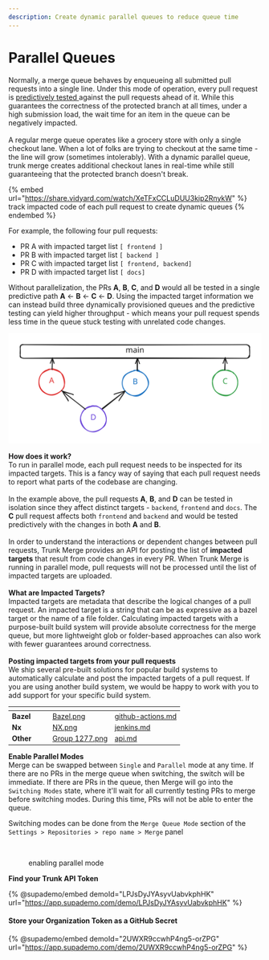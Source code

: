 ```yaml
---
description: Create dynamic parallel queues to reduce queue time
---
```


# Parallel Queues

Normally, a merge queue behaves by enqueueing all submitted pull requests into a single line. Under this mode of operation, every pull request is [predictively tested ](../predictive-testing.md)against the pull requests ahead of it. While this guarantees the correctness of the protected branch at all times, under a high submission load, the wait time for an item in the queue can be negatively impacted. \
\
A regular merge queue operates like a grocery store with only a single checkout lane. When a lot of folks are trying to checkout at the same time - the line will grow (sometimes intolerably). With a dynamic parallel queue, trunk merge creates additional checkout lanes in real-time while still guaranteeing that the protected branch doesn't break.&#x20;

{% embed url="https://share.vidyard.com/watch/XeTFxCCLuDUU3kip2RnykW" %}
track impacted code of each pull request to create dynamic queues
{% endembed %}

For example, the following four pull requests:

* PR A with impacted target list `[ frontend ]`
* PR B with impacted target list `[ backend ]`
* PR C with impacted target list `[ frontend, backend]`
* PR D with impacted target list `[ docs]`

Without parallelization, the PRs **A**, **B**, **C**, and **D** would all be tested in a single predictive path **A** <- **B** <- **C** <- **D**. Using the impacted target information we can instead build three dynamically provisioned queues and the predictive testing can yield higher throughput - which means your pull request spends less time in the queue stuck testing with unrelated code changes.

<img src="../../.gitbook/assets/file.excalidraw.svg" alt="3 dynamic paralle queues" class="gitbook-drawing">

**How does it work?**\
To run in parallel mode, each pull request needs to be inspected for its impacted targets. This is a fancy way of saying that each pull request needs to report what parts of the codebase are changing.\
\
In the example above, the pull requests **A**, **B**, and **D** can be tested in isolation since they affect distinct targets - `backend`, `frontend` and `docs`. The **C** pull request affects both `frontend` and `backend` and would be tested predictively with the changes in both **A** and **B**. \
\
In order to understand the interactions or dependent changes between pull requests, Trunk Merge provides an API for posting the list of **impacted targets** that result from code changes in every PR. When Trunk Merge is running in parallel mode, pull requests will not be processed until the list of impacted targets are uploaded.  \
\
**What are Impacted Targets?**\
Impacted targets are metadata that describe the logical changes of a pull request. An impacted target is a string that can be as expressive as a bazel target or the name of a file folder. Calculating impacted targets with a purpose-built build system will provide absolute correctness for the merge queue, but more lightweight glob or folder-based approaches can also work with fewer guarantees around correctness. \
\
**Posting impacted targets from your pull requests**\
We ship several pre-built solutions for popular build systems to automatically calculate and post the impacted targets of a pull request. If you are using another build system, we would be happy to work with you to add support for your specific build system.&#x20;

<table data-column-title-hidden data-view="cards"><thead><tr><th></th><th data-hidden></th><th data-hidden></th><th data-hidden data-card-cover data-type="files"></th><th data-hidden data-card-target data-type="content-ref"></th></tr></thead><tbody><tr><td><strong>Bazel</strong></td><td></td><td></td><td><a href="../../.gitbook/assets/Bazel.png">Bazel.png</a></td><td><a href="../../ci-analytics/setup/github-actions.md">github-actions.md</a></td></tr><tr><td><strong>Nx</strong></td><td></td><td></td><td><a href="../../.gitbook/assets/NX.png">NX.png</a></td><td><a href="../../ci-analytics/setup/jenkins.md">jenkins.md</a></td></tr><tr><td><strong>Other</strong></td><td></td><td></td><td><a href="../../.gitbook/assets/Group 1277.png">Group 1277.png</a></td><td><a href="../../ci-analytics/setup/api.md">api.md</a></td></tr></tbody></table>

**Enable Parallel Modes**\
Merge can be swapped between `Single` and `Parallel` mode at any time. If there are no PRs in the merge queue when switching, the switch will be immediate. If there are PRs in the queue, then Merge will go into the `Switching Modes` state, where it'll wait for all currently testing PRs to merge before switching modes. During this time, PRs will not be able to enter the queue.

Switching modes can be done from the `Merge Queue Mode` section of the `Settings > Repositories > repo name > Merge` panel

<figure><img src="../../.gitbook/assets/enable-parallel-mode" alt=""><figcaption><p>enabling parallel mode</p></figcaption></figure>

**Find your Trunk API Token**&#x20;

{% @supademo/embed demoId="LPJsDyJYAsyvUabvkphHK" url="https://app.supademo.com/demo/LPJsDyJYAsyvUabvkphHK" %}

#### Store your Organization Token as a GitHub Secret

{% @supademo/embed demoId="2UWXR9ccwhP4ng5-orZPG" url="https://app.supademo.com/demo/2UWXR9ccwhP4ng5-orZPG" %}
